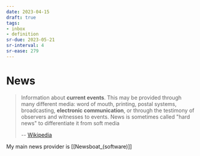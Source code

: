 ```yaml
---
date: 2023-04-15
draft: true
tags:
- inbox
- definition
sr-due: 2023-05-21
sr-interval: 4
sr-ease: 279
---
```


# News

> Information about **current events**. This may be provided through many
> different media: word of mouth, printing, postal systems, broadcasting,
> **electronic communication**, or through the testimony of observers and
> witnesses to events. News is sometimes called "hard news" to differentiate it
> from soft media
>
> -- [Wikipedia](https://en.wikipedia.org/wiki/News)

My main news provider is [[Newsboat_(software)]]
